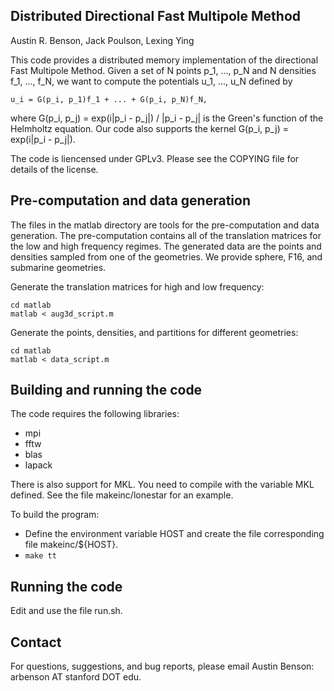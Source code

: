 Distributed Directional Fast Multipole Method
-----
Austin R. Benson, Jack Poulson, Lexing Ying

This code provides a distributed memory implementation of the directional Fast Multipole Method.
Given a set of N points p_1, ..., p_N and N densities f_1, ..., f_N, we want to compute the potentials
u_1, ..., u_N defined by

    u_i = G(p_i, p_1)f_1 + ... + G(p_i, p_N)f_N,

where G(p_i, p_j) = exp(i|p_i - p_j|) / |p_i - p_j| is the Green's function of the Helmholtz equation.
Our code also supports the kernel G(p_i, p_j) = exp(i|p_i - p_j|).

The code is liencensed under GPLv3.  Please see the COPYING file for details of the license.

Pre-computation and data generation
-----
The files in the matlab directory are tools for the pre-computation and data generation.
The pre-computation contains all of the translation matrices for the low and high frequency regimes.
The generated data are the points and densities sampled from one of the geometries.
We provide sphere, F16, and submarine geometries.

Generate the translation matrices for high and low frequency:

    cd matlab
    matlab < aug3d_script.m

Generate the points, densities, and partitions for different geometries:

    cd matlab
    matlab < data_script.m


Building and running the code
-----
The code requires the following libraries:
* mpi
* fftw
* blas
* lapack

There is also support for MKL.  You need to compile with the variable MKL defined.
See the file makeinc/lonestar for an example.

To build the program:
* Define the environment variable HOST and create the file corresponding file makeinc/${HOST}.
* `make tt`

Running the code
-----
Edit and use the file run.sh.

Contact
--------
For questions, suggestions, and bug reports, please email Austin Benson: arbenson AT stanford DOT edu.

